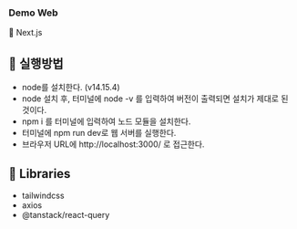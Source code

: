 ### Demo Web

🍔 Next.js

## 🥓 실행방법

- node를 설치한다. (v14.15.4)
- node 설치 후, 터미널에 node -v 를 입력하여 버전이 출력되면 설치가 제대로 된 것이다.
- npm i 를 터미널에 입력하여 노드 모듈을 설치한다.
- 터미널에 npm run dev로 웹 서버를 실행한다.
- 브라우저 URL에 http://localhost:3000/ 로 접근한다.

## 🍕 Libraries

- tailwindcss
- axios
- @tanstack/react-query
